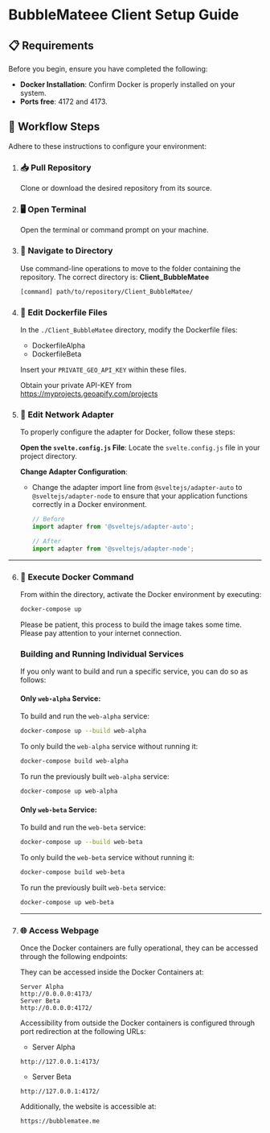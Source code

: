 # **BubbleMateee Client Setup Guide**

## 📋 **Requirements**

Before you begin, ensure you have completed the following:

- **Docker Installation**: Confirm Docker is properly installed on your system.
- **Ports free**: 4172 and 4173.

## 🚀 **Workflow Steps**

Adhere to these instructions to configure your environment:

1. ### 📥 **Pull Repository**

   Clone or download the desired repository from its source.

2. ### 🖥️ **Open Terminal**

   Open the terminal or command prompt on your machine.

3. ### 📂 **Navigate to Directory**

   Use command-line operations to move to the folder containing the repository. The correct directory is: **Client_BubbleMatee**

   ```bash
   [command] path/to/repository/Client_BubbleMatee/
   ```

4. ### 🐳 **Edit Dockerfile Files**

   In the `./Client_BubbleMatee` directory, modify the Dockerfile files:

   - DockerfileAlpha
   - DockerfileBeta

   Insert your `PRIVATE_GEO_API_KEY` within these files.

   Obtain your private API-KEY from https://myprojects.geoapify.com/projects
 
5. ### 🧬 **Edit Network Adapter**

   To properly configure the adapter for Docker, follow these steps:

   **Open the `svelte.config.js` File**: Locate the `svelte.config.js` file in your project directory.

   **Change Adapter Configuration**:
    - Change the adapter import line from `@sveltejs/adapter-auto` to `@sveltejs/adapter-node` to ensure that your application functions correctly in a Docker environment.

      ```javascript
      // Before
      import adapter from '@sveltejs/adapter-auto';

      // After
      import adapter from '@sveltejs/adapter-node';
      ```
---

6. ### 🐳 **Execute Docker Command**

   From within the directory, activate the Docker environment by executing:
   
   ```bash
   docker-compose up
   ```
   
   Please be patient, this process to build the image takes some time.
   Please pay attention to your internet connection.
   
   ### Building and Running Individual Services
   
   If you only want to build and run a specific service, you can do so as follows:
   
   #### Only `web-alpha` Service:
   
   To build and run the `web-alpha` service:
   
   ```bash
   docker-compose up --build web-alpha
   ```
   
   To only build the `web-alpha` service without running it:
   
   ```bash
   docker-compose build web-alpha
   ```
   
   To run the previously built `web-alpha` service:
   
   ```bash
   docker-compose up web-alpha
   ```
   
   #### Only `web-beta` Service:
   
   To build and run the `web-beta` service:
   
   ```bash
   docker-compose up --build web-beta
   ```
   
   To only build the `web-beta` service without running it:
   
   ```bash
   docker-compose build web-beta
   ```
   
   To run the previously built `web-beta` service:
   
   ```bash
   docker-compose up web-beta
   ```
   
   ---

7. ### 🌐 **Access Webpage**

   Once the Docker containers are fully operational, they can be accessed through the following endpoints:

   They can be accessed inside the Docker Containers at:

   ```
   Server Alpha
   http://0.0.0.0:4173/
   Server Beta
   http://0.0.0.0:4172/
   ```

   Accessibility from outside the Docker containers is configured through port redirection at the following URLs:

   - Server Alpha

   ```
   http://127.0.0.1:4173/
   ```

   - Server Beta

   ```
   http://127.0.0.1:4172/
   ```

   Additionally, the website is accessible at:

   ```
   https://bubblematee.me
   ```
